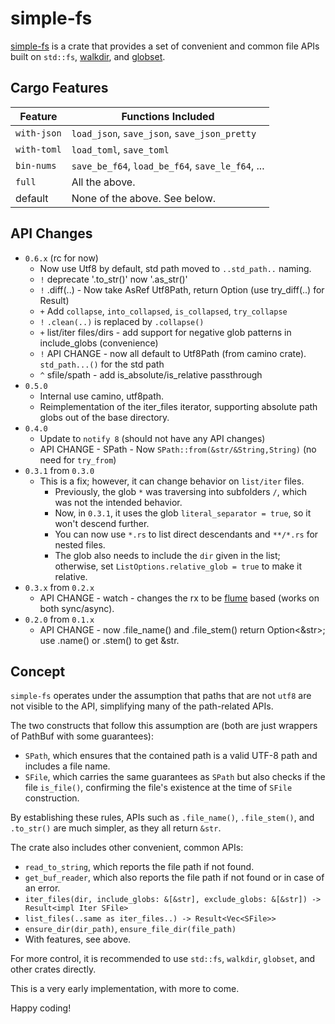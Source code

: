# simple-fs

[simple-fs](https://github.com/jeremychone/rust-simple-fs) is a crate that provides a set of convenient and common file APIs built on `std::fs`, [walkdir](https://crates.io/crates/walkdir), and [globset](https://crates.io/crates/globset).

## Cargo Features

| Feature     | Functions Included                              |
|-------------|--------------------------------------------------|
| `with-json` | `load_json`, `save_json`, `save_json_pretty`     |
| `with-toml` | `load_toml`, `save_toml`                         |
| `bin-nums`  | `save_be_f64`, `load_be_f64`, `save_le_f64`, ... |
| `full`      | All the above.                                   |
| default     | None of the above. See below.                    |

## API Changes

- `0.6.x` (rc for now)
  - Now use Utf8 by default, std path moved to `..std_path..` naming. 
  - `!` deprecate '.to_str()' now '.as_str()'
  - `!` .diff(..) - Now take AsRef Utf8Path, return Option<SPath> (use try_diff(..) for Result)
  - `+` Add `collapse`, `into_collapsed`, `is_collapsed`, `try_collapse`
  - `!` `.clean(..)` is replaced by `.collapse()`
  - `+` list/iter files/dirs - add support for negative glob patterns in include_globs (convenience)
  - `!` API CHANGE - now all default to Utf8Path (from camino crate). `std_path...()` for the std path
  - `^` sfile/spath - add is_absolute/is_relative passthrough
- `0.5.0`
  - Internal use camino, utf8path. 
  - Reimplementation of the iter_files iterator, supporting absolute path globs out of the base directory. 
- `0.4.0`
  - Update to `notify 8` (should not have any API changes)
  - API CHANGE - SPath - Now `SPath::from(&str/&String,String)` (no need for `try_from`)
- `0.3.1` from `0.3.0`
  - This is a fix; however, it can change behavior on `list/iter` files. 
    - Previously, the glob `*` was traversing into subfolders `/`, which was not the intended behavior. 
    - Now, in `0.3.1`, it uses the glob `literal_separator = true`, so it won't descend further. 
    - You can now use `*.rs` to list direct descendants and `**/*.rs` for nested files. 
    - The glob also needs to include the `dir` given in the list; otherwise, set `ListOptions.relative_glob = true` to make it relative. 
- `0.3.x` from `0.2.x`
  - API CHANGE - watch - changes the rx to be [flume](https://crates.io/crates/flume) based (works on both sync/async).
- `0.2.0` from `0.1.x`
  - API CHANGE - now .file_name() and .file_stem() return Option<&str>; use .name() or .stem() to get &str.

## Concept

`simple-fs` operates under the assumption that paths that are not `utf8` are not visible to the API, simplifying many of the path-related APIs.

The two constructs that follow this assumption are (both are just wrappers of PathBuf with some guarantees):

- `SPath`, which ensures that the contained path is a valid UTF-8 path and includes a file name.
- `SFile`, which carries the same guarantees as `SPath` but also checks if the file `is_file()`, confirming the file's existence at the time of `SFile` construction.

By establishing these rules, APIs such as `.file_name()`, `.file_stem()`, and `.to_str()` are much simpler, as they all return `&str`.

The crate also includes other convenient, common APIs:

- `read_to_string`, which reports the file path if not found.
- `get_buf_reader`, which also reports the file path if not found or in case of an error.
- `iter_files(dir, include_globs: &[&str], exclude_globs: &[&str]) -> Result<impl Iter SFile>`
- `list_files(..same as iter_files..) -> Result<Vec<SFile>>`
- `ensure_dir(dir_path)`, `ensure_file_dir(file_path)`
- With features, see above. 

For more control, it is recommended to use `std::fs`, `walkdir`, `globset`, and other crates directly.

This is a very early implementation, with more to come.

Happy coding!
